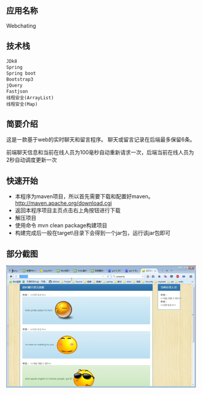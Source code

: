## 应用名称
Webchating

## 技术栈
	JDk8
	Spring
	Spring boot
	Bootstrap3
	jQuery
	Fastjson
	线程安全(ArrayList)
	线程安全(Map)

## 简要介绍
这是一款基于web的实时聊天和留言程序。 聊天或留言记录在后端最多保留6条。  

前端聊天信息和当前在线人员为100毫秒自动重新请求一次，后端当前在线人员为2秒自动调度更新一次


## 快速开始
* 本程序为maven项目，所以首先需要下载和配置好maven。http://maven.apache.org/download.cgi
* 返回本程序项目主页点击右上角按钮进行下载
* 解压项目
* 使用命令 mvn clean package构建项目
* 构建完成后一般在target\目录下会得到一个jar包，运行该jar包即可


## 部分截图
![图1](screenshot/001.jpg)
